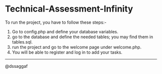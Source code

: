 # Technical-Assessment-Infinity
 
To run the project, you have to follow these steps:- 
1. Go to config.php and define your database variables.
2. go to the database and define the needed tables; you may find them in tables.sql.
3. run the project and go to the welcome page under welcome.php.
4. You will be able to register and log in to add your tasks.

----------------------------------------------------------------

@dssaggaf
